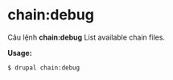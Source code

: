# chain:debug
Câu lệnh **chain:debug** List available chain files.

**Usage:**
```
$ drupal chain:debug 
```
